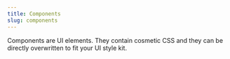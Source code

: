 ```yaml
---
title: Components
slug: components
---
```


Components are UI elements. They contain cosmetic CSS and they can be directly overwritten to fit your UI style kit.
